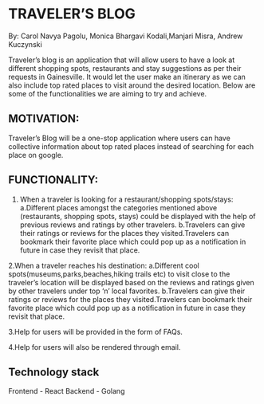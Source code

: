 # TRAVELER’S BLOG
By: Carol Navya Pagolu, Monica Bhargavi Kodali,Manjari Misra, Andrew Kuczynski

Traveler’s blog is an application that will allow users to have a look at different shopping spots, restaurants and stay suggestions as per their requests in Gainesville. It would let the user make an itinerary as we can also include top rated places to visit around the desired location. Below are some of the functionalities we are aiming to try and achieve. 
## MOTIVATION:
Traveler’s Blog will be a one-stop application where users can have collective information about top rated places instead of searching for each place on google.
## FUNCTIONALITY:
1. When a traveler is looking for a restaurant/shopping spots/stays:
a.Different places amongst the categories mentioned above (restaurants, shopping spots, stays) could be displayed with the help of previous reviews and ratings by         other travelers. 
b.Travelers can give their ratings or reviews for the places they visited.Travelers can bookmark their favorite place which could pop up as a notification in future in case they revisit that place.

2.When a traveler reaches his destination:
a.Different cool spots(museums,parks,beaches,hiking trails etc) to visit close to the traveler’s location will be displayed based on the reviews and ratings given by other travelers under top ‘n’ local favorites.
b.Travelers can give their ratings or reviews for the places they visited.Travelers can bookmark their favorite place which could pop up as a notification in future in case they revisit that place.

3.Help for users will be provided in the form of FAQs.

4.Help for users will also be rendered through email.

## Technology stack
Frontend - React
Backend  - Golang
